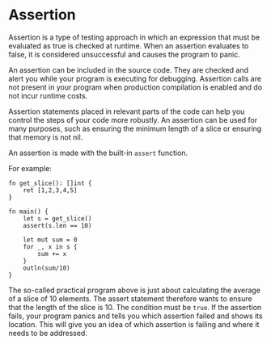 # Assertion

Assertion is a type of testing approach in which an expression that must be evaluated as true is checked at runtime. When an assertion evaluates to false, it is considered unsuccessful and causes the program to panic.

An assertion can be included in the source code. They are checked and alert you while your program is executing for debugging. Assertion calls are not present in your program when production compilation is enabled and do not incur runtime costs.

Assertion statements placed in relevant parts of the code can help you control the steps of your code more robustly. An assertion can be used for many purposes, such as ensuring the minimum length of a slice or ensuring that memory is not nil.

An assertion is made with the built-in `assert` function.

For example:
```jule
fn get_slice(): []int {
    ret [1,2,3,4,5]
}

fn main() {
    let s = get_slice()
    assert(s.len == 10)

    let mut sum = 0
    for _, x in s {
        sum += x
    }
    outln(sum/10)
}
```

The so-called practical program above is just about calculating the average of a slice of 10 elements. The assert statement therefore wants to ensure that the length of the slice is 10. The condition must be `true`. If the assertion fails, your program panics and tells you which assertion failed and shows its location. This will give you an idea of ​​which assertion is failing and where it needs to be addressed.
